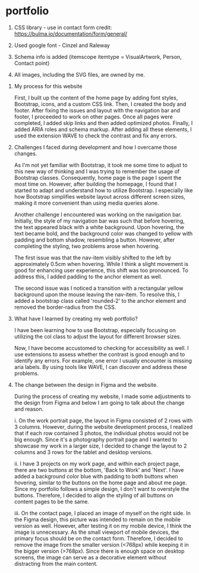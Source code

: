 # portfolio

<!-- Information -->

1. CSS library - use in contact form
   credit: https://bulma.io/documentation/form/general/

2. Used google font - Cinzel and Raleway
3. Schema info is added (itemscope itemtype = VisualArtwork, Person, Contact point)
4. All images, including the SVG files, are owned by me.

<!-- Answer the questions -->

1. My process for this website

   First, I built up the content of the home page by adding font styles, Bootstrap, icons, and a custom CSS link. Then, I created the body and footer. After fixing the issues and layout with the navigation bar and footer, I proceeded to work on other pages. Once all pages were completed, I added skip links and then added optimized photos. Finally, I added ARIA roles and schema markup. After adding all these elements, I used the extension WAVE to check the contrast and fix any errors.

2. Challenges I faced during development and how I overcame those changes.

   As I'm not yet familiar with Bootstrap, it took me some time to adjust to this new way of thinking and I was trying to remember the usage of Bootstrap classes. Consequently, home page is the page I spent the most time on. However, after building the homepage, I found that I started to adapt and understand how to utilize Bootstrap. I especially like how Bootstrap simplifies website layout across different screen sizes, making it more convenient than using media queries alone.

   Another challenge I encountered was working on the navigation bar. Initially, the style of my navigation bar was such that before hovering, the text appeared black with a white background. Upon hovering, the text became bold, and the background color was changed to yellow with padding and bottom shadow, resembling a button. However, after completing the styling, two problems arose when hovering.

   The first issue was that the nav-item visibly shifted to the left by approximately 0.5cm when hovering. While I think a slight movement is good for enhancing user experience, this shift was too pronounced. To address this, I added padding to the anchor element as well.

   The second issue was I noticed a transition with a rectangular yellow background upon the mouse leaving the nav-item. To resolve this, I added a bootstrap class called 'rounded-2' to the anchor element and removed the border-radius from the CSS.

3. What have I learned by creating my web portfolio?

   I have been learning how to use Bootstrap, especially focusing on utilizing the col class to adjust the layout for different browser sizes.

   Now, I have become accustomed to checking for accessibility as well. I use extensions to assess whether the contrast is good enough and to identify any errors. For example, one error I usually encounter is missing aria labels. By using tools like WAVE, I can discover and address these problems.

4. The change between the design in Figma and the website.

   During the process of creating my website, I made some adjustments to the design from Figma and below I am going to talk about the change and reason.

   i. On the work portrait page, the layout in Figma consisted of 2 rows with 3 columns. However, during the website development process, I realized that if each row contained 3 photos, the individual photos would not be big enough. Since it's a photography portrait page and I wanted to showcase my work in a larger size, I decided to change the layout to 2 columns and 3 rows for the tablet and desktop versions.

   ii. I have 3 projects on my work page, and within each project page, there are two buttons at the bottom, 'Back to Work' and 'Next'. I have added a background color blue with padding to both buttons when hovering, similar to the buttons on the home page and about me page. Since my portfolio follows a simple design, I don't want to overstyle the buttons. Therefore, I decided to align the styling of all buttons on content pages to be the same.

   iii. On the contact page, I placed an image of myself on the right side. In the Figma design, this picture was intended to remain on the mobile version as well. However, after testing it on my mobile device, I think the image is unnecessary. As the small viewport of mobile devices, the primary focus should be on the contact form. Therefore, I decided to remove the image from the smaller version (<768px) while keeping it in the bigger version (>768px). Since there is enough space on desktop screens, the image can serve as a decorative element without distracting from the main content.
